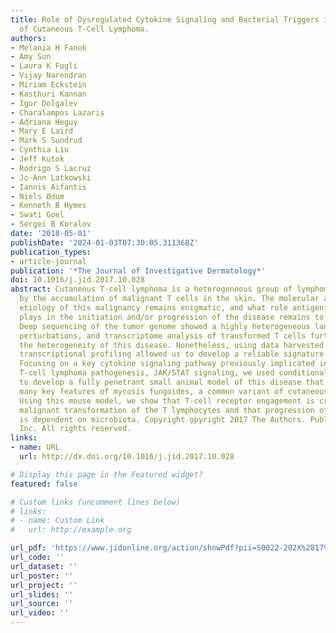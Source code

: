 ```yaml
---
title: Role of Dysregulated Cytokine Signaling and Bacterial Triggers in the Pathogenesis
  of Cutaneous T-Cell Lymphoma.
authors:
- Melania H Fanok
- Amy Sun
- Laura K Fogli
- Vijay Narendran
- Miriam Eckstein
- Kasthuri Kannan
- Igor Dolgalev
- Charalampos Lazaris
- Adriana Heguy
- Mary E Laird
- Mark S Sundrud
- Cynthia Liu
- Jeff Kutok
- Rodrigo S Lacruz
- Jo-Ann Latkowski
- Iannis Aifantis
- Niels Ødum
- Kenneth B Hymes
- Swati Goel
- Sergei B Koralov
date: '2018-05-01'
publishDate: '2024-01-03T07:30:05.311368Z'
publication_types:
- article-journal
publication: '*The Journal of Investigative Dermatology*'
doi: 10.1016/j.jid.2017.10.028
abstract: Cutaneous T-cell lymphoma is a heterogeneous group of lymphomas characterized
  by the accumulation of malignant T cells in the skin. The molecular and cellular
  etiology of this malignancy remains enigmatic, and what role antigenic stimulation
  plays in the initiation and/or progression of the disease remains to be elucidated.
  Deep sequencing of the tumor genome showed a highly heterogeneous landscape of genetic
  perturbations, and transcriptome analysis of transformed T cells further highlighted
  the heterogeneity of this disease. Nonetheless, using data harvested from high-throughput
  transcriptional profiling allowed us to develop a reliable signature of this malignancy.
  Focusing on a key cytokine signaling pathway previously implicated in cutaneous
  T-cell lymphoma pathogenesis, JAK/STAT signaling, we used conditional gene targeting
  to develop a fully penetrant small animal model of this disease that recapitulates
  many key features of mycosis fungoides, a common variant of cutaneous T-cell lymphoma.
  Using this mouse model, we show that T-cell receptor engagement is critical for
  malignant transformation of the T lymphocytes and that progression of the disease
  is dependent on microbiota. Copyright o̧pyright 2017 The Authors. Published by Elsevier
  Inc. All rights reserved.
links:
- name: URL
  url: http://dx.doi.org/10.1016/j.jid.2017.10.028

# Display this page in the Featured widget?
featured: false

# Custom links (uncomment lines below)
# links:
# - name: Custom Link
#   url: http://example.org

url_pdf: 'https://www.jidonline.org/action/showPdf?pii=S0022-202X%2817%2933144-5'
url_code: ''
url_dataset: ''
url_poster: ''
url_project: ''
url_slides: ''
url_source: ''
url_video: ''
---
```

